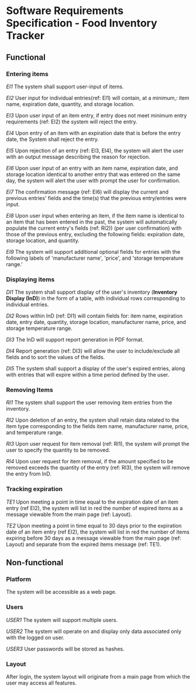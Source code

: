 # Software Requirements Specification - Food Inventory Tracker

## Functional

### Entering items

*EI1* The system shall support user-input of items.

*EI2* User input for individual entries(ref: EI1) will contain, at a minimum,: item name, expiration date, quantity, and storage location.

*EI3* Upon user input of an item entry, if entry does not meet minimum entry requirements (ref: EI2) the system will reject the entry.

*EI4* Upon entry of an item with an expiration date that is before the entry date, the System shall reject the entry.

*EI5* Upon rejection of an entry (ref: EI3, EI4), the system will alert the user with an output message describing the reason for rejection.

*EI6* Upon user input of an entry with an item name, expiration date, and storage location identical to another entry that was entered on the same day, the system will alert the user with prompt the user for confirmation.

*EI7* The confirmation message (ref: EI6) will display the current and previous entries' fields and the time(s) that the previous entry/entries were input.

*EI8* Upon user input when entering an item, if the item name is identical to an item that has been entered in the past, the system will automatically populate the current entry's fields (ref: RI2)) (per user confirmation) with those of the previous entry, excluding the following fields: expiration date, storage location, and quantity.

*EI9* The system will support additional optional fields for entries with the following labels of 'manufacturer name', 'price', and 'storage temperature range.'

### Displaying items

*DI1* The system shall support display of the user's inventory (**Inventory Display (InD)**) in the form of a table, with individual rows corresponding to individual entries.

*DI2* Rows within InD (ref: DI1) will contain fields for: item name, expiration date, entry date, quantity, storage location, manufacturer name, price, and storage temperature range.

*DI3* The InD will support report generation in PDF format.

*DI4* Report generation (ref: DI3) will allow the user to include/exclude all fields and to sort the values of the fields.

*DI5* The system shall support a display of the user's expired entries, along with entries that will expire within a time period defined by the user.



### Removing Items

*RI1* The system shall support the user removing item entries from the inventory.

*RI2* Upon deletion of an entry, the system shall retain data related to the item type corresponding to the fields item name, manufacturer name, price, and temperature range.

*RI3* Upon user request for item removal (ref: RI1), the system will prompt the user to specify the quantity to be removed.

*RI4* Upon user request for item removal, if the amount specified to be removed exceeds the quantity of the entry (ref: RI3), the system will remove the entry from InD.

### Tracking expiration

*TE1* Upon meeting a point in time equal to the expiration date of an item entry (ref EI2), the system will list in red the number of expired items as a message viewable from the main page (ref: Layout).

*TE2* Upon meeting a point in time equal to 30 days prior to the expiration date of an item entry (ref EI2), the system will list in red the number of items expiring before 30 days as a message viewable from the main page (ref: Layout) and separate from the expired items message (ref: TE1).

## Non-functional

### Platform

The system will be accessible as a web page.

### Users

*USER1* The system will support multiple users.

*USER2* The system will operate on and display only data associated only with the logged on user.

*USER3* User passwords will be stored as hashes.

### Layout

After login, the system layout will originate from a main page from which the user may access all features.




